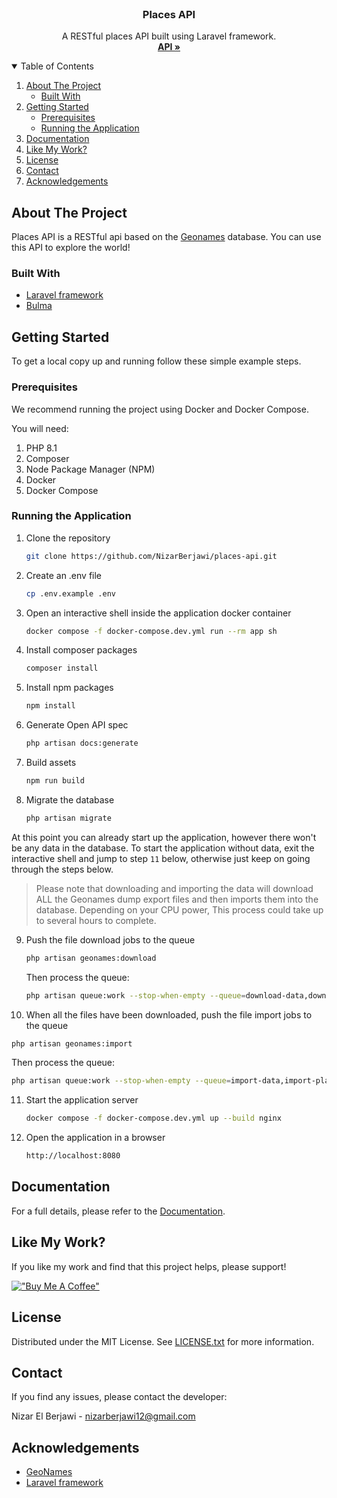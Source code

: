 <!-- PROJECT LOGO -->
<br />
<p align="center">
  <h3 align="center">Places API</h3>

  <p align="center">
    A RESTful places API built using Laravel framework.
    <br />
    <a href="https://www.placesapi.dev"><strong>API »</strong></a>
    <br />
</p>

<!-- TABLE OF CONTENTS -->
<details open="open">
  <summary>Table of Contents</summary>
  <ol>
    <li>
      <a href="#about-the-project">About The Project</a>
      <ul>
        <li><a href="#built-with">Built With</a></li>
      </ul>
    </li>
    <li>
      <a href="#getting-started">Getting Started</a>
      <ul>
        <li><a href="#prerequisites">Prerequisites</a></li>
        <li><a href="#running-the-application">Running the Application</a></li>
      </ul>
    </li>
    <li><a href="#documentation">Documentation</a></li>
    <li><a href="#like-my-work">Like My Work?</a></li>
    <li><a href="#license">License</a></li>
    <li><a href="#contact">Contact</a></li>
    <li><a href="#acknowledgements">Acknowledgements</a></li>
  </ol>
</details>

<!-- ABOUT THE PROJECT -->

## About The Project

Places API is a RESTful api based on the <a href="https://www.geonames.org/">Geonames</a> database. You can use this API to explore the world!

### Built With

- [Laravel framework](https://laravel.com/)
- [Bulma](https://bulma.io/)

<!-- GETTING STARTED -->

## Getting Started

To get a local copy up and running follow these simple example steps.

### Prerequisites

We recommend running the project using Docker and Docker Compose.

You will need:

1. PHP 8.1
2. Composer
3. Node Package Manager (NPM)
4. Docker
5. Docker Compose

### Running the Application

1. Clone the repository
   ```sh
   git clone https://github.com/NizarBerjawi/places-api.git
   ```
2. Create an .env file
   ```sh
   cp .env.example .env
   ```
3. Open an interactive shell inside the application docker container

   ```sh
   docker compose -f docker-compose.dev.yml run --rm app sh
   ```
4. Install composer packages
   ```sh
   composer install
   ```
5. Install npm packages
   ```sh
   npm install
   ```
6. Generate Open API spec
   ```sh
   php artisan docs:generate
   ```
7. Build assets
   ```sh
   npm run build
   ```
8. Migrate the database
   ```sh
   php artisan migrate
   ```
At this point you can already start up the application, however there won't be any data in the database.
To start the application without data, exit the interactive shell and jump to step `11` below, otherwise just keep on going through the steps below.

> Please note that downloading and importing the data will download ALL the Geonames dump export files and then imports them into the database. Depending on your CPU power, This process could take up to several hours to complete.

9. Push the file download jobs to the queue

   ```sh
   php artisan geonames:download
   ```

   Then process the queue:

   ```sh
   php artisan queue:work --stop-when-empty --queue=download-data,download-places,download-flags,download-names
   ```

10. When all the files have been downloaded, push the file import jobs to the queue
   ```sh
   php artisan geonames:import
   ```
   Then process the queue:
   ```sh
   php artisan queue:work --stop-when-empty --queue=import-data,import-places,import-names
   ```
11. Start the application server
    ```sh
    docker compose -f docker-compose.dev.yml up --build nginx
    ```
12. Open the application in a browser
    ```sh
    http://localhost:8080
    ```

<!-- USAGE EXAMPLES -->

## Documentation

For a full details, please refer to the [Documentation](https://www.placesapi.dev/documentation).

## Like My Work?

If you like my work and find that this project helps, please support!

[!["Buy Me A Coffee"](https://www.buymeacoffee.com/assets/img/custom_images/yellow_img.png)](https://www.buymeacoffee.com/placesApi)

<!-- LICENSE -->

## License

Distributed under the MIT License. See [LICENSE.txt](https://github.com/NizarBerjawi/places-api/blob/master/LICENSE.txt) for more information.

<!-- CONTACT -->

## Contact

If you find any issues, please contact the developer:

Nizar El Berjawi - nizarberjawi12@gmail.com

<!-- ACKNOWLEDGEMENTS -->

## Acknowledgements

- [GeoNames](https://www.geonames.org/)
- [Laravel framework](https://laravel.com/)
